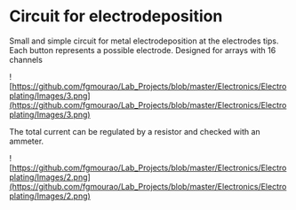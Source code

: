 # Circuit for electrodeposition
 
Small and simple circuit for metal electrodeposition at the electrodes tips.
Each button represents a possible electrode. Designed for arrays with 16 channels

![https://github.com/fgmourao/Lab_Projects/blob/master/Electronics/Electroplating/Images/3.png](https://github.com/fgmourao/Lab_Projects/blob/master/Electronics/Electroplating/Images/3.png)

The total current can be regulated by a resistor and checked with an ammeter.

![https://github.com/fgmourao/Lab_Projects/blob/master/Electronics/Electroplating/Images/2.png](https://github.com/fgmourao/Lab_Projects/blob/master/Electronics/Electroplating/Images/2.png)
